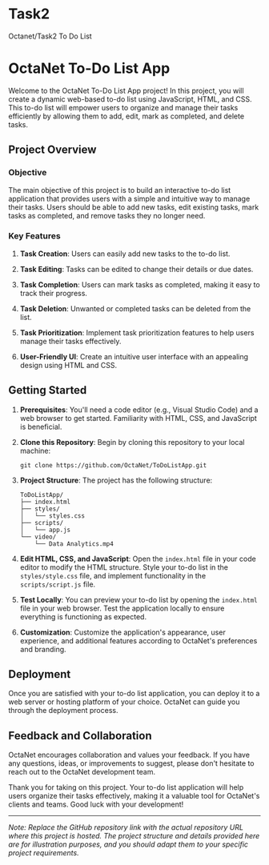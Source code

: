 # Task2
 Octanet/Task2 To Do List
# OctaNet To-Do List App

Welcome to the OctaNet To-Do List App project! In this project, you will create a dynamic web-based to-do list using JavaScript, HTML, and CSS. This to-do list will empower users to organize and manage their tasks efficiently by allowing them to add, edit, mark as completed, and delete tasks.

## Project Overview

### Objective
The main objective of this project is to build an interactive to-do list application that provides users with a simple and intuitive way to manage their tasks. Users should be able to add new tasks, edit existing tasks, mark tasks as completed, and remove tasks they no longer need.

### Key Features
1. **Task Creation**: Users can easily add new tasks to the to-do list.

2. **Task Editing**: Tasks can be edited to change their details or due dates.

3. **Task Completion**: Users can mark tasks as completed, making it easy to track their progress.

4. **Task Deletion**: Unwanted or completed tasks can be deleted from the list.

5. **Task Prioritization**: Implement task prioritization features to help users manage their tasks effectively.

6. **User-Friendly UI**: Create an intuitive user interface with an appealing design using HTML and CSS.

## Getting Started

1. **Prerequisites**: You'll need a code editor (e.g., Visual Studio Code) and a web browser to get started. Familiarity with HTML, CSS, and JavaScript is beneficial.

2. **Clone this Repository**: Begin by cloning this repository to your local machine:

   ```
   git clone https://github.com/OctaNet/ToDoListApp.git
   ```

3. **Project Structure**: The project has the following structure:

   ```
   ToDoListApp/
   ├── index.html
   ├── styles/
   │   └── styles.css
   ├── scripts/
   │   └── app.js
   └── video/
       └── Data Analytics.mp4 
   ```

4. **Edit HTML, CSS, and JavaScript**: Open the `index.html` file in your code editor to modify the HTML structure. Style your to-do list in the `styles/style.css` file, and implement functionality in the `scripts/script.js` file.

5. **Test Locally**: You can preview your to-do list by opening the `index.html` file in your web browser. Test the application locally to ensure everything is functioning as expected.

6. **Customization**: Customize the application's appearance, user experience, and additional features according to OctaNet's preferences and branding.

## Deployment

Once you are satisfied with your to-do list application, you can deploy it to a web server or hosting platform of your choice. OctaNet can guide you through the deployment process.

## Feedback and Collaboration

OctaNet encourages collaboration and values your feedback. If you have any questions, ideas, or improvements to suggest, please don't hesitate to reach out to the OctaNet development team.

Thank you for taking on this project. Your to-do list application will help users organize their tasks effectively, making it a valuable tool for OctaNet's clients and teams. Good luck with your development!

---

*Note: Replace the GitHub repository link with the actual repository URL where this project is hosted. The project structure and details provided here are for illustration purposes, and you should adapt them to your specific project requirements.*
